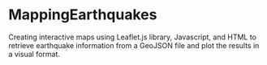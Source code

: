 # MappingEarthquakes
Creating interactive maps using Leaflet.js library, Javascript, and HTML to retrieve earthquake information from a GeoJSON file and plot the results in a visual format.
